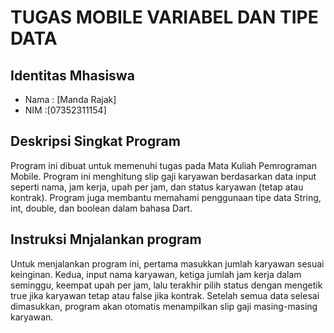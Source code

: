 # TUGAS MOBILE VARIABEL DAN TIPE DATA

## Identitas Mhasiswa
- Nama  : [Manda Rajak]
- NIM   :[07352311154]

## Deskripsi Singkat Program
Program ini dibuat untuk memenuhi tugas pada Mata Kuliah  Pemrograman Mobile. Program ini menghitung slip gaji karyawan berdasarkan data input seperti nama, jam kerja, upah per jam, dan status karyawan (tetap atau kontrak). Program juga membantu memahami penggunaan tipe data String, int, double, dan boolean dalam bahasa Dart.

## Instruksi Mnjalankan program
Untuk menjalankan program ini, pertama masukkan jumlah karyawan sesuai keinginan. Kedua, input nama karyawan, ketiga jumlah jam kerja dalam seminggu, keempat upah per jam, lalu terakhir pilih status dengan mengetik true jika karyawan tetap atau false jika kontrak. Setelah semua data selesai dimasukkan, program akan otomatis menampilkan slip gaji masing-masing karyawan.
